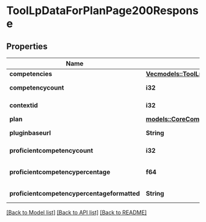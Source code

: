 # ToolLpDataForPlanPage200Response

## Properties

Name | Type | Description | Notes
------------ | ------------- | ------------- | -------------
**competencies** | [**Vec<models::ToolLpDataForPlanPage200ResponseCompetenciesInner>**](tool_lp_data_for_plan_page_200_response_competencies_inner.md) |  | 
**competencycount** | **i32** | Count of competencies | [default to null]
**contextid** | **i32** | Context ID. | [default to null]
**plan** | [**models::CoreCompetencyReadPlan200Response**](core_competency_read_plan_200_response.md) |  | 
**pluginbaseurl** | **String** | Plugin base URL. | [default to null]
**proficientcompetencycount** | **i32** | Count of proficientcompetencies | [default to null]
**proficientcompetencypercentage** | **f64** | Percentage of competencies proficient | [default to null]
**proficientcompetencypercentageformatted** | **String** | Displayable percentage | [default to null]

[[Back to Model list]](../README.md#documentation-for-models) [[Back to API list]](../README.md#documentation-for-api-endpoints) [[Back to README]](../README.md)


